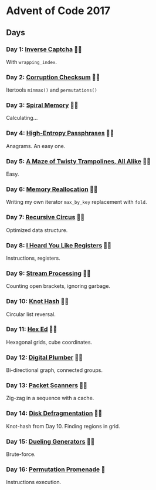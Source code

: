 # Advent of Code 2017


## Days

### Day 1: [Inverse Captcha](day01/README.md) 🌟🌟

With `wrapping_index`.

### Day 2: [Corruption Checksum](day02/README.md) 🌟🌟

Itertools `minmax()` and `permutations()`

### Day 3: [Spiral Memory](day03/README.md) 🌟🌟

Calculating...

### Day 4: [High-Entropy Passphrases](day04/README.md) 🌟🌟

Anagrams. An easy one.

### Day 5: [A Maze of Twisty Trampolines, All Alike](day05/README.md) 🌟🌟

Easy.

### Day 6: [Memory Reallocation](day06/README.md) 🌟🌟

Writing my own iterator `max_by_key` replacement with `fold`.

### Day 7: [Recursive Circus](day07/README.md) 🌟🌟

Optimized data structure.

### Day 8: [I Heard You Like Registers](day08/README.md) 🌟🌟

Instructions, registers.

### Day 9: [Stream Processing](day09/README.md) 🌟🌟

Counting open brackets, ignoring garbage.

### Day 10: [Knot Hash](day10/README.md) 🌟🌟

Circular list reversal.

### Day 11: [Hex Ed](day11/README.md) 🌟🌟

Hexagonal grids, cube coordinates.

### Day 12: [Digital Plumber](day12/README.md) 🌟🌟

Bi-directional graph, connected groups.

### Day 13: [Packet Scanners](day13/README.md) 🌟🌟

Zig-zag in a sequence with a cache.

### Day 14: [Disk Defragmentation](day14/README.md) 🌟🌟

Knot-hash from Day 10. Finding regions in grid.

### Day 15: [Dueling Generators](day15/README.md) 🌟🌟

Brute-force.

### Day 16: [Permutation Promenade](day16/README.md) 🌟

Instructions execution.